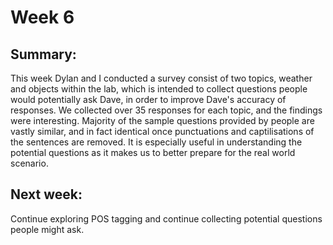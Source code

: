 # Week 6

## Summary:
This week Dylan and I conducted a survey consist of two topics, weather and objects within the lab, which is intended to collect questions people would potentially ask Dave, in order to improve Dave's accuracy of responses. We collected over 35 responses for each topic, and the findings were interesting. Majority of the sample questions provided by people are vastly similar, and in fact identical once punctuations and captilisations of the sentences are removed. It is especially useful in understanding the potential questions as it makes us to better prepare for the real world scenario.

## Next week:
Continue exploring POS tagging and continue collecting potential questions people might ask.
